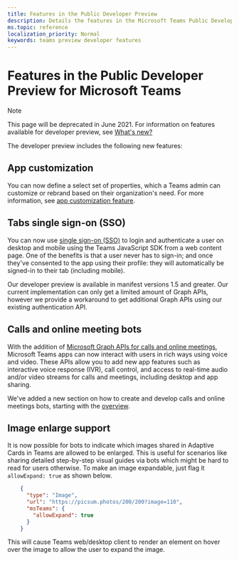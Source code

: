```yaml
---
title: Features in the Public Developer Preview
description: Details the features in the Microsoft Teams Public Developer Preview
ms.topic: reference
localization_priority: Normal
keywords: teams preview developer features
---
```


# Features in the Public Developer Preview for Microsoft Teams

> [!NOTE]
> This page will be deprecated in June 2021. For information on features available for developer preview, see [What's new?](~/whats-new.md)

The developer preview includes the following new features:

## App customization

You can now define a select set of properties, which a Teams admin can customize or rebrand based on their organization's need. For more information, see [app customization feature](~/concepts/design/design-teams-app-overview.md).

## Tabs single sign-on (SSO)

You can now use [single sign-on (SSO)](~/tabs/how-to/authentication/auth-aad-sso.md) to login and authenticate a user on desktop and mobile using the Teams JavaScript SDK from a web content page. One of the benefits is that a user never has to sign-in; and once they've consented to the app using their profile: they will automatically be signed-in to their tab (including mobile).

Our developer preview is available in manifest versions 1.5 and greater. Our current implementation can only get a limited amount of Graph APIs, however we provide a workaround to get additional Graph APIs using our existing authentication API.

## Calls and online meeting bots

With the addition of [Microsoft Graph APIs for calls and online meetings](/graph/api/resources/communications-api-overview?view=graph-rest-beta&preserve-view=true), Microsoft Teams apps can now interact with users in rich ways using voice and video. These APIs allow you to add new app features such as interactive voice response (IVR), call control, and access to real-time audio and/or video streams for calls and meetings, including desktop and app sharing.

We've added a new section on how to create and develop calls and online meetings bots, starting with the [overview](~/bots/calls-and-meetings/calls-meetings-bots-overview.md).


## Image enlarge support

It is now possible for bots to indicate which images shared in Adaptive Cards in Teams are allowed to be enlarged. This is useful for scenarios like sharing detailed step-by-step visual guides via bots which might be hard to read for users otherwise. To make an image expandable, just flag it `allowExpand: true` as shown below.

```json
    {
      "type": "Image",
      "url": "https://picsum.photos/200/200?image=110",
      "msTeams": {
        "allowExpand": true
      }
    }
```
This will cause Teams web/desktop client to render an element on hover over the image to allow the user to expand the image.
